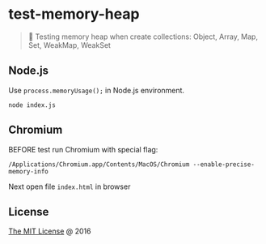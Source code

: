 # test-memory-heap

> :ledger: Testing memory heap when create collections: Object, Array, Map, Set, WeakMap, WeakSet

## Node.js

Use `process.memoryUsage();` in Node.js environment.

```
node index.js
```

## Chromium

BEFORE test run Chromium with special flag:

```
/Applications/Chromium.app/Contents/MacOS/Chromium --enable-precise-memory-info
```

Next open file `index.html` in browser

## License

[The MIT License](http://piecioshka.mit-license.org) @ 2016

